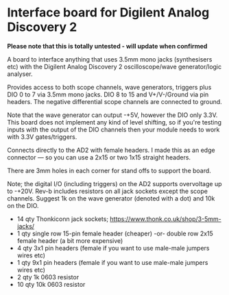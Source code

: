 # Interface board for Digilent Analog Discovery 2

**Please note that this is totally untested - will update when confirmed**

A board to interface anything that uses 3.5mm mono jacks (synthesisers etc) with the Digilent Analog Discovery 2 oscilloscope/wave generator/logic analyser.

Provides access to both scope channels, wave generators, triggers plus DIO 0 to 7 via 3.5mm mono jacks. DIO 8 to 15 and V+/V-/Ground via pin headers. The negative differential scope channels are connected to ground.

Note that the wave generator can output -+5V, however the DIO only 3.3V. This board does not implement any kind of level shifting, so if you're testing inputs with the output of the DIO channels then your module needs to work with 3.3V gates/triggers.

Connects directly to the AD2 with female headers. I made this as an edge connector — so you can use a 2x15 or two 1x15 straight headers.

There are 3mm holes in each corner for stand offs to support the board.

Note; the digital I/O (including triggers) on the AD2 supports overvoltage up to -+20V. Rev-b includes resistors on all jack sockets except the scope channels. Suggest 1k on the wave generator (denoted with a dot) and 10k on the DIO.

* 14 qty Thonkiconn jack sockets; https://www.thonk.co.uk/shop/3-5mm-jacks/
* 1 qty single row 15-pin female header (cheaper) -or- double row 2x15 female header (a bit more expensive)
* 4 qty 3x1 pin headers (female if you want to use male-male jumpers wires etc)
* 1 qty 9x1 pin headers (female if you want to use male-male jumpers wires etc)
* 2 qty 1k 0603 resistor
* 10 qty 10k 0603 resistor
